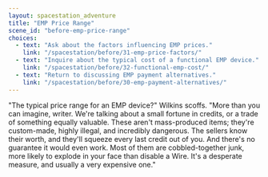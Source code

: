 ```yaml
---
layout: spacestation_adventure
title: "EMP Price Range"
scene_id: "before-emp-price-range"
choices:
  - text: "Ask about the factors influencing EMP prices."
    link: "/spacestation/before/31-emp-price-factors/"
  - text: "Inquire about the typical cost of a functional EMP device."
    link: "/spacestation/before/32-functional-emp-cost/"
  - text: "Return to discussing EMP payment alternatives."
    link: "/spacestation/before/30-emp-payment-alternatives/"
---
```


"The typical price range for an EMP device?" Wilkins scoffs. "More than you can imagine, writer. We're talking about a small fortune in credits, or a trade of something equally valuable. These aren't mass-produced items; they're custom-made, highly illegal, and incredibly dangerous. The sellers know their worth, and they'll squeeze every last credit out of you. And there's no guarantee it would even work. Most of them are cobbled-together junk, more likely to explode in your face than disable a Wire. It's a desperate measure, and usually a very expensive one."

